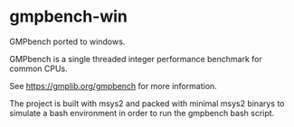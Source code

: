 # gmpbench-win
GMPbench ported to windows.



GMPbench is a single threaded integer performance benchmark for common CPUs.

See https://gmplib.org/gmpbench for more information.

The project is built with msys2 and packed with minimal msys2 binarys to simulate a bash environment in order to run the gmpbench bash script.

